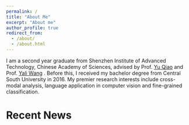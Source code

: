 ```yaml
---
permalink: /
title: "About Me"
excerpt: "About me"
author_profile: true
redirect_from: 
  - /about/
  - /about.html
---
```


I am a second year graduate from Shenzhen Institute of Advanced Technology, Chinese Academy of Sciences, advised by Prof. <font color="blue"> <a href="http://mmlab.siat.ac.cn/yuqiao/">Yu Qiao</a> </font> and Prof. <font color="blue"> <a href="http://english.siat.cas.cn/SI2017/IAIT2017/RC1/CPE_20513/Researchers1/201707/t20170727_181385.html">Yali Wang</a> </font>.
Before this, I received my bachelor degree from Central South University in 2016. My premier research interests include cross-modal analysis, language application in computer vision and fine-grained classification.

# Recent News

